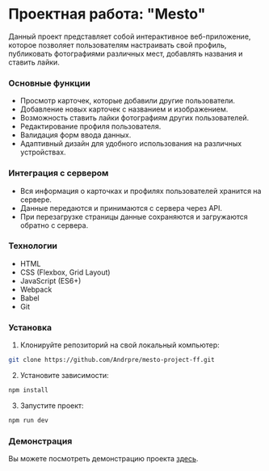 # Проектная работа: "Mesto"  

Данный проект представляет собой интерактивное веб-приложение, которое позволяет пользователям настраивать свой профиль, публиковать фотографиями различных мест, добавлять названия и ставить лайки.

### Основные функции

- Просмотр карточек, которые добавили другие пользователи.
- Добавление новых карточек с названием и изображением.
- Возможность ставить лайки фотографиям других пользователей.
- Редактирование профиля пользователя.
- Валидация форм ввода данных.
- Адаптивный дизайн для удобного использования на различных устройствах.

### Интеграция с сервером

- Вся информация о карточках и профилях пользователей хранится на сервере.
- Данные передаются и принимаются с сервера через API.
- При перезагрузке страницы данные сохраняются и загружаются обратно с сервера.

### Технологии

- HTML
- CSS (Flexbox, Grid Layout)
- JavaScript (ES6+)
- Webpack
- Babel
- Git

### Установка

1. Клонируйте репозиторий на свой локальный компьютер:

```bash
git clone https://github.com/Andrpre/mesto-project-ff.git
```

2. Установите зависимости:

```bash
npm install
```

3. Запустите проект:

```bash
npm run dev
```

### Демонстрация

Вы можете посмотреть демонстрацию проекта [здесь](https://andrpre.ru/projects/mesto-project-ff/).
